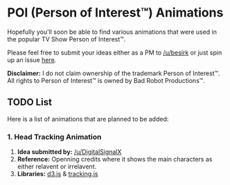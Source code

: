 # POI (Person of Interest™) Animations

Hopefully you'll soon be able to find various animations that were used in the popular TV Show Person of Interest™.

Please feel free to submit your ideas either as a PM to [/u/besirk](https://www.reddit.com/user/besirk) or just spin up an issue [here](https://github.com/besirkurtulmus/poi-animations/issues/new).

**Disclaimer:** I do not claim ownership of the trademark Person of Interest™.
All rights to Person of Interest™ is owned by Bad Robot Productions™.

## TODO List

Here is a list of animations that are planned to be added:

### 1. Head Tracking Animation

1. **Idea submitted by:** [/u/DigitalSignalX](https://www.reddit.com/r/PersonOfInterest/comments/356zeu/the_poi_animations/cr28oo7)
2. **Reference:** Openning credits where it shows the main characters as either relavent or irrelavent.
3. **Libraries:** [d3.js](http://d3js.org/) & [tracking.js](http://trackingjs.com/)
